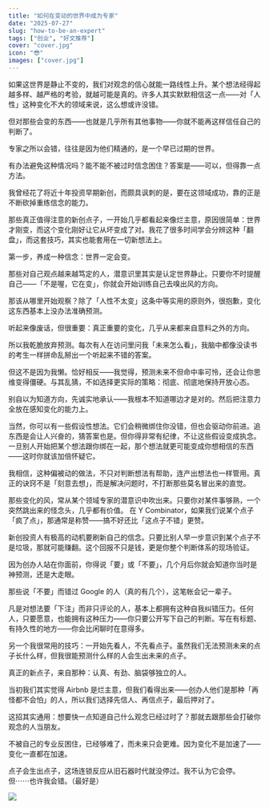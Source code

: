 ```yaml
---
title: "如何在变动的世界中成为专家"
date: "2025-07-27"
slug: "how-to-be-an-expert"
tags: ["创业", "好文推荐"]
cover: "cover.jpg"
icon: "😎"
images: ["cover.jpg"]
---
```

如果这世界是静止不变的，我们对观念的信心就能一路线性上升。某个想法经得起越多样、越严格的考验，就越可能是真的。许多人其实默默相信这一点——对「人性」这种变化不大的领域来说，这么想或许没错。



但对那些会变的东西——也就是几乎所有其他事物——你就不能再这样信任自己的判断了。



专家之所以会错，往往是因为他们精通的，是一个早已过期的世界。



有办法避免这种情况吗？能不能不被过时信念困住？答案是——可以，但得靠一点方法。



我曾经花了将近十年投资早期新创，而颇具讽刺的是，要在这领域成功，靠的正是不断砍掉重练信念的能力。



那些真正值得注意的新创点子，一开始几乎都看起来像烂主意，原因很简单：世界才刚变，而这个变化刚好让它从坏变成了对。我花了很多时间学会分辨这种「翻盘」，而这套技巧，其实也能套用在一切新想法上。



第一步，养成一种信念：世界一定会变。



那些对自己观点越来越笃定的人，潜意识里其实是认定世界静止。只要你不时提醒自己——「不是喔，它在变」，你就会开始训练自己去嗅出风的方向。



那该从哪里开始观察？除了「人性不太变」这条中等实用的原则外，很抱歉，变化这东西基本上没办法准确预测。



听起来像废话，但很重要：真正重要的变化，几乎从来都来自意料之外的方向。



所以我乾脆放弃预测。每次有人在访问里问我「未来怎么看」，我脑中都像没读书的考生一样拼命乱掰出一个听起来不错的答案。



但这不是因为我懒。恰好相反——我觉得，预测未来不但命中率可怜，还会让你思维变得僵硬。与其乱猜，不如选择更实际的策略：彻底、彻底地保持开放心态。



别自以为知道方向，先诚实地承认——我根本不知道哪边才是对的。然后把注意力全放在感知变化的能力上。



当然，你可以有一些假设性想法。它们会稍微绑住你没错，但也会驱动你前进。追东西是会让人兴奋的，猜答案也是。但你得非常有纪律，不让这些假设变成执念。
一旦别人开始把某个想法跟你绑在一起，那个想法就更可能变成你想相信的东西——这时你就该加倍怀疑它。



我相信，这种偏被动的做法，不只对判断想法有帮助，连产出想法也一样管用。真正的诀窍不是「刻意去想」，而是解决问题时，不打断那些莫名冒出来的直觉。



那些变化的风，常从某个领域专家的潜意识中吹出来。只要你对某件事够熟，一个突然跳出来的怪念头，几乎都有价值。
在 Y Combinator，如果我们说某个点子「疯了点」，那通常是称赞——搞不好还比「这点子不错」更赞。



新创投资人有极高的动机要刷新自己的信念。只要比别人早一步意识到某个点子不是垃圾，那就可能赚翻。这个回报不只是钱，更是你整个判断体系的现场验证。



因为创办人站在你面前，你得说「要」或「不要」，几个月后你就会知道你当时是神预测，还是大走眼。



那些说「不要」而错过 Google 的人（真的有几个），这笔帐会记一辈子。



凡是对想法要「下注」而非只评论的人，基本上都拥有这种自我纠错压力。任何人，只要愿意，也能拥有这种压力——你只要公开写下自己的判断。写在有标题、有持久性的地方——你会比闲聊时在意得多。



另一个我很常用的技巧：一开始先看人，不先看点子。虽然我们无法预测未来的点子长什么样，但我很能预测什么样的人会生出未来的点子。



真正的新点子，来自那种：认真、有劲、脑袋够独立的人。



当初我们其实觉得 Airbnb 是烂主意，但我们看得出来——创办人他们是那种「再怪都不会怕」的人，所以我们选择先信人、再信点子，最后押对了。



这招其实通用：想要快一点知道自己什么观念已经过时了？那就去跟那些会打破你观念的人当朋友。



不被自己的专业反困住，已经够难了，而未来只会更难。因为变化不是加速了——变化一直都在加速。



点子会生出点子，这场连锁反应从旧石器时代就没停过。我不认为它会停。
但⋯⋯也许我会错。（最好是）




![](https://prod-files-secure.s3.us-west-2.amazonaws.com/112d0858-5090-4d34-a606-b75eb8d65fd2/46476355-9cf3-4e99-9b7a-3531bc426380/1000202064.png?X-Amz-Algorithm=AWS4-HMAC-SHA256&X-Amz-Content-Sha256=UNSIGNED-PAYLOAD&X-Amz-Credential=ASIAZI2LB4665X6GGRRC%2F20251001%2Fus-west-2%2Fs3%2Faws4_request&X-Amz-Date=20251001T035706Z&X-Amz-Expires=3600&X-Amz-Security-Token=IQoJb3JpZ2luX2VjEHEaCXVzLXdlc3QtMiJGMEQCIDzLhHP7Gyka7fu%2FQeKVk5ft84TJB6ULkmbQNKA8LbPuAiAp03xWloBD%2FrBi4SIHoO%2FP7aDoikDUn2G%2FrQGDnAVb8yqIBAj6%2F%2F%2F%2F%2F%2F%2F%2F%2F%2F8BEAAaDDYzNzQyMzE4MzgwNSIMQiL%2BrmfAwqY0TorOKtwDB5zVmAU8AGkxjKEwfbNtDQRVYshhFk8TASx1hMj7aJae9XY0MX6aBvr8hCkyuJmcB2c7PsrqggoMCdwYG3UNujwfjH8me6%2B25zY4TXD0%2F43IKpczdyTpMMYv%2FelXotfcr6ES8wCz9O2Vu%2BsYQ8ki3lJh3cDQ8eyh94utE07%2FL11UdZbw8XMI%2FUOYKaBdT5kRffmW7%2Bw5bh2uHQpru%2B80r4IfIWwnPcDonJI4%2FhjtrMDV2rYiSAHAVPRKhfBzerVpqPBFj7BVYVeFqzCmieW9zZ%2BDnvHLv98AW8qCDnP8LKF0jfOh%2BpZdZIrawPU%2Fq%2B5KrOD1z6PtN%2F5%2B4r7Q%2B1sHPfcl7CccRs8wEKO3mqli19EAJuz0w%2BQdEmaZjkBNT%2BPWD3Db4UDmx5DVBVQGzUC1icjs2pkHwc6Ptng3UoBVhZct7RzWldyr8L%2Fkb67qLbexekO4zmFMZGZpl8L1rGtyLo8I5Sn2lMg5X8YH43%2B6T2EM7p7xdeND%2BE1H2ZnxXIAeSIzd4JDq%2Fk3OjgyekpyaW0M%2BqSRwaIW9wGwRW1GUeolIzl8zwp0FjklC%2BGYpSfZMIOJ30BA63LjqTdeYtW9%2BPGpFAj8u11rKaahT7jPwxws8NIaCDdJUGwH1ivUw4OrxxgY6pgHhoX7ol6SIrVskIzfjCcUqCN5W3VKWffFTzdDYvKif0vc0tEsWMo5vQ4ED47Hh06KDSB%2Fjkll76jDYCyWDLP0wjIbnR2Q%2BpyNcCbQf5O3XTdNx%2B3rGYgzCjGL5%2BOITAt8MKAu35nS3yFb%2BKIxuHWszqiGcu5BopDnbJZcV9aaMuWaNz5c%2BfsMlAPVJKhfvwbmwRu1%2F4zghZ1i9qEQl1qQQsY57W%2Bsc&X-Amz-Signature=3487ee4ea628d78e899489ff91176754ae4ffe43ae43a7194e9794e0f949abf4&X-Amz-SignedHeaders=host&x-amz-checksum-mode=ENABLED&x-id=GetObject)

